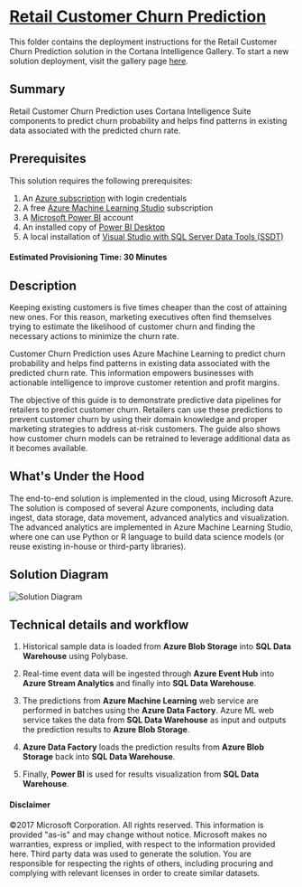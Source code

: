 # [Retail Customer Churn Prediction](https://gallery.cortanaintelligence.com/Solution/c2920246ecae45d28db7adc970d67c9b)

This folder contains the deployment instructions for the Retail Customer Churn Prediction solution in the Cortana Intelligence Gallery. To start a new solution deployment, visit the gallery page [here](https://gallery.cortanaintelligence.com/Solution/c2920246ecae45d28db7adc970d67c9b).

<Guide type="PostDeploymentGuidance" url="https://github.com/Azure/cortana-intelligence-churn-prediction-solution/blob/master/Automated%20Deployment%20Guide/Post%20Deployment%20Instructions.md"/>


## Summary
<Guide type="Summary">
Retail Customer Churn Prediction uses Cortana Intelligence Suite components to predict churn probability and helps find patterns in existing data associated with the predicted churn rate.
</Guide>


## Prerequisites
<Guide type="Prerequisites">
This solution requires the following prerequisites:

1.  An [Azure subscription](https://azure.microsoft.com/en-us/) with login credentials
2.  A free [Azure Machine Learning Studio](https://azure.microsoft.com/en-us/services/machine-learning/) subscription
3.  A [Microsoft Power BI](https://powerbi.microsoft.com/en-us/) account
4.  An installed copy of [Power BI Desktop](https://powerbi.microsoft.com/en-us/desktop/?gated=0&number=0)
5.  A local installation of [Visual Studio with SQL Server Data Tools (SSDT)](https://azure.microsoft.com/en-us/documentation/articles/sql-data-warehouse-install-visual-studio/)
</Guide>

#### Estimated Provisioning Time: <Guide type="EstimatedTime">30 Minutes</Guide>


## Description
<Guide type="Description">

Keeping existing customers is five times cheaper than the cost of attaining new ones. For this reason, marketing executives often find themselves trying to estimate the likelihood of customer churn and finding the necessary actions to minimize the churn rate.

Customer Churn Prediction uses Azure Machine Learning to predict churn probability and helps find patterns in existing data associated with the predicted churn rate. This information empowers businesses with actionable intelligence to improve customer retention and profit margins.

The objective of this guide is to demonstrate predictive data pipelines for retailers to predict customer churn. Retailers can use these predictions to prevent customer churn by using their domain knowledge and proper marketing strategies to address at-risk customers. The guide also shows how customer churn models can be retrained to leverage additional data as it becomes available.

## What's Under the Hood
The end-to-end solution is implemented in the cloud, using Microsoft Azure. The solution is composed of several Azure components, including data ingest, data storage, data movement, advanced analytics and visualization. The advanced analytics are implemented in Azure Machine Learning Studio, where one can use Python or R language to build data science models (or reuse existing in-house or third-party libraries).  

## Solution Diagram
![Solution Diagram](https://user-images.githubusercontent.com/18489406/27402331-4c0e7520-5694-11e7-911b-a6ed2b51eabe.png)


## Technical details and workflow

1.  Historical sample data is loaded from **Azure Blob Storage** into **SQL Data Warehouse** using Polybase.

2.  Real-time event data will be ingested through **Azure Event Hub** into **Azure Stream Analytics** and finally into **SQL Data Warehouse**.

3.  The predictions from **Azure Machine Learning** web service are performed in batches using the **Azure Data Factory**. Azure ML web service takes the data from **SQL Data Warehouse** as input and outputs the prediction results to **Azure Blob Storage**.

4. **Azure Data Factory** loads the prediction results from **Azure Blob Storage** back into **SQL Data Warehouse**.

5.  Finally, **Power BI** is used for results visualization from **SQL Data Warehouse**.

</Guide>

#### Disclaimer

©2017 Microsoft Corporation. All rights reserved.  This information is provided "as-is" and may change without notice. Microsoft makes no warranties, express or implied, with respect to the information provided here.  Third party data was used to generate the solution.  You are responsible for respecting the rights of others, including procuring and complying with relevant licenses in order to create similar datasets.
